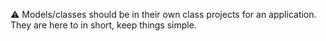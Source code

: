 ﻿:warning: Models/classes should be in their own class projects for an application. They are here to in short, keep things simple.